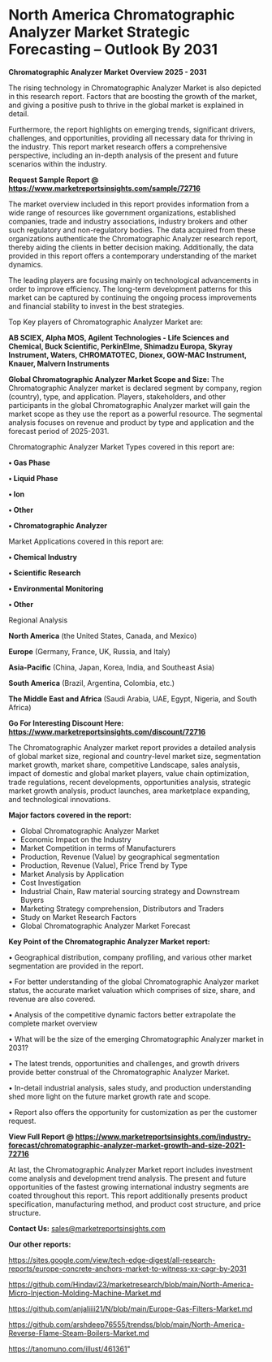 # North America Chromatographic Analyzer Market Strategic Forecasting – Outlook By 2031

<Strong> Chromatographic Analyzer Market Overview 2025 - 2031</strong>

The rising technology in Chromatographic Analyzer Market is also depicted in this research report. Factors that are boosting the growth of the market, and giving a positive push to thrive in the global market is explained in detail.

Furthermore, the report highlights on emerging trends, significant drivers, challenges, and opportunities, providing all necessary data for thriving in the industry. This report market research offers a comprehensive perspective, including an in-depth analysis of the present and future scenarios within the industry.

<strong>Request Sample Report @ <a href=https://www.marketreportsinsights.com/sample/72716>https://www.marketreportsinsights.com/sample/72716</a></strong>

The market overview included in this report provides information from a wide range of resources like government organizations, established companies, trade and industry associations, industry brokers and other such regulatory and non-regulatory bodies. The data acquired from these organizations authenticate the Chromatographic Analyzer research report, thereby aiding the clients in better decision making. Additionally, the data provided in this report offers a contemporary understanding of the market dynamics.

The leading players are focusing mainly on technological advancements in order to improve efficiency. The long-term development patterns for this market can be captured by continuing the ongoing process improvements and financial stability to invest in the best strategies.

Top Key players of Chromatographic Analyzer Market are:

<strong>AB SCIEX, Alpha MOS, Agilent Technologies - Life Sciences and Chemical, Buck Scientific, PerkinElme, Shimadzu Europa, Skyray Instrument, Waters, CHROMATOTEC, Dionex, GOW-MAC Instrument, Knauer, Malvern Instruments</strong>

<strong><b>Global Chromatographic Analyzer Market Scope and Size:</b></strong>
The Chromatographic Analyzer market is declared segment by company, region (country), type, and application. Players, stakeholders, and other participants in the global Chromatographic Analyzer market will gain the market scope as they use the report as a powerful resource. The segmental analysis focuses on revenue and product by type and application and the forecast period of 2025-2031.

Chromatographic Analyzer Market Types covered in this report are:

<strong>• Gas Phase

• Liquid Phase

• Ion

• Other

• Chromatographic Analyzer</strong>

Market Applications covered in this report are:

<strong>• Chemical Industry

• Scientific Research

• Environmental Monitoring

• Other</strong> 

Regional Analysis

<strong>North America</strong> (the United States, Canada, and Mexico)

<strong>Europe</strong> (Germany, France, UK, Russia, and Italy)

<strong>Asia-Pacific</strong> (China, Japan, Korea, India, and Southeast Asia)

<strong>South America</strong> (Brazil, Argentina, Colombia, etc.)

<strong>The Middle East and Africa</strong> (Saudi Arabia, UAE, Egypt, Nigeria, and South Africa)

<strong>Go For Interesting Discount Here: <a href=https://www.marketreportsinsights.com/discount/72716>https://www.marketreportsinsights.com/discount/72716</a></strong>

The Chromatographic Analyzer market report provides a detailed analysis of global market size, regional and country-level market size, segmentation market growth, market share, competitive Landscape, sales analysis, impact of domestic and global market players, value chain optimization, trade regulations, recent developments, opportunities analysis, strategic market growth analysis, product launches, area marketplace expanding, and technological innovations.

<strong><b>Major factors covered in the report:</b></strong>
<ul>
  <li>Global Chromatographic Analyzer Market </li>
  <li>Economic Impact on the Industry</li>
  <li>Market Competition in terms of Manufacturers</li>
  <li>Production, Revenue (Value) by geographical segmentation</li>
  <li>Production, Revenue (Value), Price Trend by Type</li>
  <li>Market Analysis by Application</li>
  <li>Cost Investigation</li>
  <li>Industrial Chain, Raw material sourcing strategy and Downstream Buyers</li>
  <li>Marketing Strategy comprehension, Distributors and Traders</li>
  <li>Study on Market Research Factors</li>
  <li>Global Chromatographic Analyzer Market Forecast</li>
</ul>

<strong><b>Key Point of the Chromatographic Analyzer Market report:</b></strong>

• Geographical distribution, company profiling, and various other market segmentation are provided in the report.

• For better understanding of the global Chromatographic Analyzer market status, the accurate market valuation which comprises of size, share, and revenue are also covered.

• Analysis of the competitive dynamic factors better extrapolate the complete market overview

• What will be the size of the emerging Chromatographic Analyzer market in 2031?

• The latest trends, opportunities and challenges, and growth drivers provide better construal of the Chromatographic Analyzer Market.

• In-detail industrial analysis, sales study, and production understanding shed more light on the future market growth rate and scope.

• Report also offers the opportunity for customization as per the customer request.

<strong><b>View Full Report @ <a href=https://www.marketreportsinsights.com/industry-forecast/chromatographic-analyzer-market-growth-and-size-2021-72716>https://www.marketreportsinsights.com/industry-forecast/chromatographic-analyzer-market-growth-and-size-2021-72716</a></b></strong>


At last, the Chromatographic Analyzer Market report includes investment come analysis and development trend analysis. The present and future opportunities of the fastest growing international industry segments are coated throughout this report. This report additionally presents product specification, manufacturing method, and product cost structure, and price structure.

<strong>Contact Us:</strong>
sales@marketreportsinsights.com

<strong>Our other reports:</strong>

<a href=https://sites.google.com/view/tech-edge-digest/all-research-reports/europe-concrete-anchors-market-to-witness-xx-cagr-by-2031>https://sites.google.com/view/tech-edge-digest/all-research-reports/europe-concrete-anchors-market-to-witness-xx-cagr-by-2031</a>

<a href=https://github.com/Hindavi23/marketresearch/blob/main/North-America-Micro-Injection-Molding-Machine-Market.md>https://github.com/Hindavi23/marketresearch/blob/main/North-America-Micro-Injection-Molding-Machine-Market.md</a>

<a href=https://github.com/anjaliiii21/N/blob/main/Europe-Gas-Filters-Market.md>https://github.com/anjaliiii21/N/blob/main/Europe-Gas-Filters-Market.md</a>

<a href=https://github.com/arshdeep76555/trendss/blob/main/North-America-Reverse-Flame-Steam-Boilers-Market.md>https://github.com/arshdeep76555/trendss/blob/main/North-America-Reverse-Flame-Steam-Boilers-Market.md</a>

<a href=https://tanomuno.com/illust/461361>https://tanomuno.com/illust/461361</a>"
